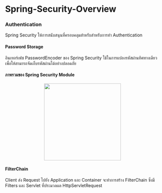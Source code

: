 # Spring-Security-Overview

### Authentication

Spring Security ให้การสนับสนุนที่ครอบคลุมสำหรับสำหรับการทำ Authentication

#### Password Storage

อินเทอร์เฟซ PasswordEncoder ของ Spring Security ใช้ในการแปลงรหัสผ่านทิศทางเดียว เพื่อให้สามารถจัดเก็บรหัสผ่านได้อย่างปลอดภัย

#### ภาพรวมของ Spring Security Module

<p align="center">
  <img src="https://user-images.githubusercontent.com/15135199/95062787-a3504d80-0727-11eb-92a9-90e12434b9f8.png" width="250">
</p>

 #### FilterChain
 
 Client ส่ง Request ไปยัง Application และ Container จะทำการสร้าง FilterChain ซึ่งมี Filters และ Servlet ที่ประมวลผล HttpServletRequest 
 
